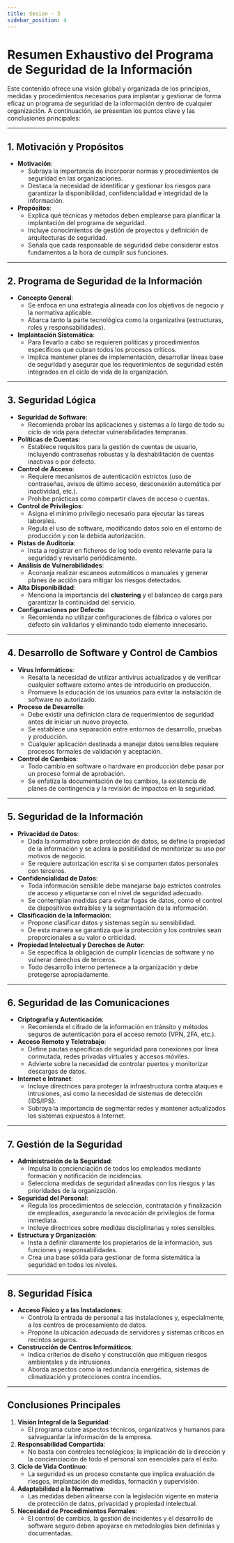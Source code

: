 ```yaml
---
title: Sesion - 3
sidebar_position: 4
---
```


# Resumen Exhaustivo del Programa de Seguridad de la Información

Este contenido ofrece una visión global y organizada de los principios, medidas y procedimientos necesarios para implantar y gestionar de forma eficaz un programa de seguridad de la información dentro de cualquier organización. A continuación, se presentan los puntos clave y las conclusiones principales:

---

## 1. Motivación y Propósitos

- **Motivación**:  
  - Subraya la importancia de incorporar normas y procedimientos de seguridad en las organizaciones.  
  - Destaca la necesidad de identificar y gestionar los riesgos para garantizar la disponibilidad, confidencialidad e integridad de la información.  
- **Propósitos**:  
  - Explica qué técnicas y métodos deben emplearse para planificar la implantación del programa de seguridad.  
  - Incluye conocimientos de gestión de proyectos y definición de arquitecturas de seguridad.  
  - Señala que cada responsable de seguridad debe considerar estos fundamentos a la hora de cumplir sus funciones.

---

## 2. Programa de Seguridad de la Información

- **Concepto General**:  
  - Se enfoca en una estrategia alineada con los objetivos de negocio y la normativa aplicable.  
  - Abarca tanto la parte tecnológica como la organizativa (estructuras, roles y responsabilidades).
- **Implantación Sistemática**:  
  - Para llevarlo a cabo se requieren políticas y procedimientos específicos que cubran todos los procesos críticos.  
  - Implica mantener planes de implementación, desarrollar líneas base de seguridad y asegurar que los requerimientos de seguridad estén integrados en el ciclo de vida de la organización.

---

## 3. Seguridad Lógica

- **Seguridad de Software**:  
  - Recomienda probar las aplicaciones y sistemas a lo largo de todo su ciclo de vida para detectar vulnerabilidades tempranas.  
- **Políticas de Cuentas**:  
  - Establece requisitos para la gestión de cuentas de usuario, incluyendo contraseñas robustas y la deshabilitación de cuentas inactivas o por defecto.  
- **Control de Acceso**:  
  - Requiere mecanismos de autenticación estrictos (uso de contraseñas, avisos de último acceso, desconexión automática por inactividad, etc.).  
  - Prohíbe prácticas como compartir claves de acceso o cuentas.  
- **Control de Privilegios**:  
  - Asigna el mínimo privilegio necesario para ejecutar las tareas laborales.  
  - Regula el uso de software, modificando datos solo en el entorno de producción y con la debida autorización.
- **Pistas de Auditoría**:  
  - Insta a registrar en ficheros de log todo evento relevante para la seguridad y revisarlo periódicamente.  
- **Análisis de Vulnerabilidades**:  
  - Aconseja realizar escaneos automáticos o manuales y generar planes de acción para mitigar los riesgos detectados.  
- **Alta Disponibilidad**:  
  - Menciona la importancia del **clustering** y el balanceo de carga para garantizar la continuidad del servicio.
- **Configuraciones por Defecto**:  
  - Recomienda no utilizar configuraciones de fábrica o valores por defecto sin validarlos y eliminando todo elemento innecesario.

---

## 4. Desarrollo de Software y Control de Cambios

- **Virus Informáticos**:  
  - Resalta la necesidad de utilizar antivirus actualizados y de verificar cualquier software externo antes de introducirlo en producción.  
  - Promueve la educación de los usuarios para evitar la instalación de software no autorizado.
- **Proceso de Desarrollo**:  
  - Debe existir una definición clara de requerimientos de seguridad antes de iniciar un nuevo proyecto.  
  - Se establece una separación entre entornos de desarrollo, pruebas y producción.  
  - Cualquier aplicación destinada a manejar datos sensibles requiere procesos formales de validación y aceptación.
- **Control de Cambios**:  
  - Todo cambio en software o hardware en producción debe pasar por un proceso formal de aprobación.  
  - Se enfatiza la documentación de los cambios, la existencia de planes de contingencia y la revisión de impactos en la seguridad.

---

## 5. Seguridad de la Información

- **Privacidad de Datos**:  
  - Dada la normativa sobre protección de datos, se define la propiedad de la información y se aclara la posibilidad de monitorizar su uso por motivos de negocio.  
  - Se requiere autorización escrita si se comparten datos personales con terceros.
- **Confidencialidad de Datos**:  
  - Toda información sensible debe manejarse bajo estrictos controles de acceso y etiquetarse con el nivel de seguridad adecuado.  
  - Se contemplan medidas para evitar fugas de datos, como el control de dispositivos extraíbles y la segmentación de la información.
- **Clasificación de la Información**:  
  - Propone clasificar datos y sistemas según su sensibilidad.  
  - De esta manera se garantiza que la protección y los controles sean proporcionales a su valor o criticidad.  
- **Propiedad Intelectual y Derechos de Autor**:  
  - Se especifica la obligación de cumplir licencias de software y no vulnerar derechos de terceros.  
  - Todo desarrollo interno pertenece a la organización y debe protegerse apropiadamente.

---

## 6. Seguridad de las Comunicaciones

- **Criptografía y Autenticación**:  
  - Recomienda el cifrado de la información en tránsito y métodos seguros de autenticación para el acceso remoto (VPN, 2FA, etc.).  
- **Acceso Remoto y Teletrabajo**:  
  - Define pautas específicas de seguridad para conexiones por línea conmutada, redes privadas virtuales y accesos móviles.  
  - Advierte sobre la necesidad de controlar puertos y monitorizar descargas de datos.
- **Internet e Intranet**:  
  - Incluye directrices para proteger la infraestructura contra ataques e intrusiones, así como la necesidad de sistemas de detección (IDS/IPS).  
  - Subraya la importancia de segmentar redes y mantener actualizados los sistemas expuestos a Internet.

---

## 7. Gestión de la Seguridad

- **Administración de la Seguridad**:  
  - Impulsa la concienciación de todos los empleados mediante formación y notificación de incidencias.  
  - Selecciona medidas de seguridad alineadas con los riesgos y las prioridades de la organización.
- **Seguridad del Personal**:  
  - Regula los procedimientos de selección, contratación y finalización de empleados, asegurando la revocación de privilegios de forma inmediata.  
  - Incluye directrices sobre medidas disciplinarias y roles sensibles.
- **Estructura y Organización**:  
  - Insta a definir claramente los propietarios de la información, sus funciones y responsabilidades.  
  - Crea una base sólida para gestionar de forma sistemática la seguridad en todos los niveles.

---

## 8. Seguridad Física

- **Acceso Físico y a las Instalaciones**:  
  - Controla la entrada de personal a las instalaciones y, especialmente, a los centros de procesamiento de datos.  
  - Propone la ubicación adecuada de servidores y sistemas críticos en recintos seguros.
- **Construcción de Centros Informáticos**:  
  - Indica criterios de diseño y construcción que mitiguen riesgos ambientales y de intrusiones.  
  - Aborda aspectos como la redundancia energética, sistemas de climatización y protecciones contra incendios.

---

## Conclusiones Principales

1. **Visión Integral de la Seguridad**:  
   - El programa cubre aspectos técnicos, organizativos y humanos para salvaguardar la información de la empresa.
2. **Responsabilidad Compartida**:  
   - No basta con controles tecnológicos; la implicación de la dirección y la concienciación de todo el personal son esenciales para el éxito.
3. **Ciclo de Vida Continuo**:  
   - La seguridad es un proceso constante que implica evaluación de riesgos, implantación de medidas, formación y supervisión.
4. **Adaptabilidad a la Normativa**:  
   - Las medidas deben alinearse con la legislación vigente en materia de protección de datos, privacidad y propiedad intelectual.
5. **Necesidad de Procedimientos Formales**:  
   - El control de cambios, la gestión de incidentes y el desarrollo de software seguro deben apoyarse en metodologías bien definidas y documentadas.

